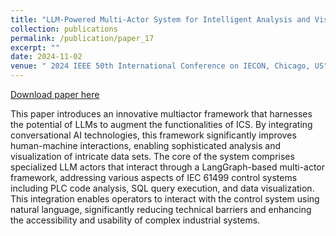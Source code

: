 ```yaml
---
title: "LLM-Powered Multi-Actor System for Intelligent Analysis and Visualization of IEC 61499 Control Systems"
collection: publications
permalink: /publication/paper_17
excerpt: ""
date: 2024-11-02
venue: " 2024 IEEE 50th International Conference on IECON, Chicago, US"
---
```


[Download paper here](http://midhunxavier.github.io/files/paper17.pdf)

This paper introduces an innovative multiactor framework that harnesses the potential of LLMs to augment the functionalities of ICS. By integrating conversational AI technologies, this framework significantly improves human-machine interactions, enabling sophisticated analysis and visualization of intricate data sets. The core of the system comprises specialized LLM actors that interact through a LangGraph-based multi-actor framework, addressing various aspects of IEC 61499 control systems including PLC code analysis, SQL query execution, and data visualization. This integration enables operators to interact with the control system using natural language, significantly reducing technical barriers and enhancing the accessibility and usability of complex industrial systems.
